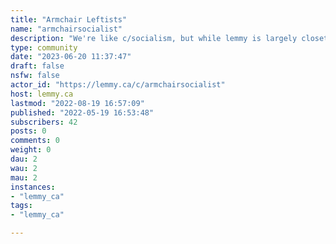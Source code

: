 ```yaml
---
title: "Armchair Leftists" 
name: "armchairsocialist"
description: "We're like c/socialism, but while lemmy is largely closeted armchair socialists, we're overt armchair socialists. Downvote anything that will actually help achieve socialism like direct action, meet ups, protests etc. Upvote content that will do bugger all. "
type: community
date: "2023-06-20 11:37:47"
draft: false
nsfw: false
actor_id: "https://lemmy.ca/c/armchairsocialist"
host: lemmy.ca
lastmod: "2022-08-19 16:57:09"
published: "2022-05-19 16:53:48"
subscribers: 42
posts: 0
comments: 0
weight: 0
dau: 2
wau: 2
mau: 2
instances:
- "lemmy_ca"
tags: 
- "lemmy_ca"

---
```

